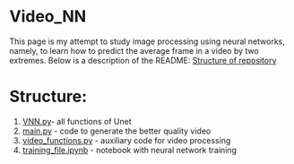 # Video_NN
This page is my attempt to study image processing using neural networks, namely, to learn how to predict the average frame in a video by two extremes.
Below is a description of the README:
[Structure of repository](#Structure)
# Structure:
1. [VNN.py](https://github.com/berkutivan/Video_NN/blob/main/VNN.py)- all functions of Unet
2. [main.py](https://github.com/berkutivan/Video_NN/blob/main/main.py) - code to generate the better quality video
3. [video_functions.py](https://github.com/berkutivan/Video_NN/blob/main/video_functions.py) - auxiliary code for video processing
4. [training_file.ipynb](https://github.com/berkutivan/Video_NN/blob/main/training_file.ipynb) - notebook with neural network training
